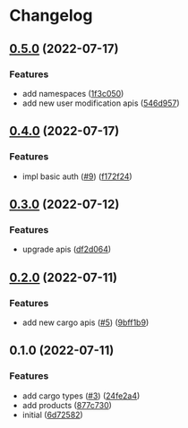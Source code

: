 # Changelog

## [0.5.0](https://github.com/fleet-cd/fleet/compare/v0.4.0...v0.5.0) (2022-07-17)


### Features

* add namespaces ([1f3c050](https://github.com/fleet-cd/fleet/commit/1f3c05066fa7eeb437af3b5b1deadfc307905678))
* add new user modification apis ([546d957](https://github.com/fleet-cd/fleet/commit/546d95798ebffaa47b31076e0716c215beb40b9d))

## [0.4.0](https://github.com/fleet-cd/fleet/compare/v0.3.0...v0.4.0) (2022-07-17)


### Features

* impl basic auth ([#9](https://github.com/fleet-cd/fleet/issues/9)) ([f172f24](https://github.com/fleet-cd/fleet/commit/f172f24b403299e62ae1b6b79a6bae80105e5c3d))

## [0.3.0](https://github.com/fleet-cd/fleet/compare/v0.2.0...v0.3.0) (2022-07-12)


### Features

* upgrade apis ([df2d064](https://github.com/fleet-cd/fleet/commit/df2d0644667b2836918b356beb57c851e4f15105))

## [0.2.0](https://github.com/fleet-cd/fleet/compare/v0.1.0...v0.2.0) (2022-07-11)


### Features

* add new cargo apis ([#5](https://github.com/fleet-cd/fleet/issues/5)) ([9bff1b9](https://github.com/fleet-cd/fleet/commit/9bff1b92a7ed32b643f69cec4352e4501ee69935))

## 0.1.0 (2022-07-11)


### Features

* add cargo types ([#3](https://github.com/fleet-cd/fleet/issues/3)) ([24fe2a4](https://github.com/fleet-cd/fleet/commit/24fe2a41e51f9b9d576e66f4c7fbeb74e91801b6))
* add products ([877c730](https://github.com/fleet-cd/fleet/commit/877c73011decc4a9e830b40ec0a16a139661b5c5))
* initial ([6d72582](https://github.com/fleet-cd/fleet/commit/6d725821ad4c79bc9203dec5ad563c07667e9567))
